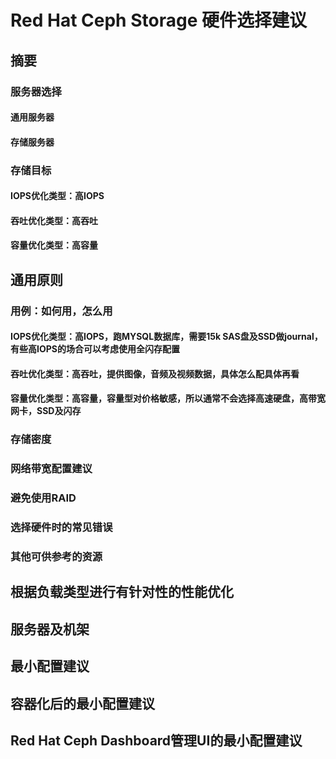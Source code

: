 # Red Hat Ceph Storage 硬件选择建议

## 摘要

### 服务器选择

#### 通用服务器

#### 存储服务器

### 存储目标

#### IOPS优化类型：高IOPS

#### 吞吐优化类型：高吞吐

#### 容量优化类型：高容量

## 通用原则

### 用例：如何用，怎么用

#### IOPS优化类型：高IOPS，跑MYSQL数据库，需要15k SAS盘及SSD做journal，有些高IOPS的场合可以考虑使用全闪存配置

#### 吞吐优化类型：高吞吐，提供图像，音频及视频数据，具体怎么配具体再看

#### 容量优化类型：高容量，容量型对价格敏感，所以通常不会选择高速硬盘，高带宽网卡，SSD及闪存

### 存储密度

### 网络带宽配置建议

### 避免使用RAID

### 选择硬件时的常见错误

### 其他可供参考的资源



## 根据负载类型进行有针对性的性能优化

## 服务器及机架

## 最小配置建议

## 容器化后的最小配置建议

## Red Hat Ceph Dashboard管理UI的最小配置建议

